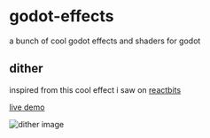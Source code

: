 # godot-effects
a bunch of cool godot effects and shaders for godot




## dither
inspired from this cool effect i saw on [reactbits](https://reactbits.dev/backgrounds/dither)

[live demo](https://l-kot.itch.io/godot-dither-effect)

![dither image](https://i.postimg.cc/Xvynqh3z/250710-02h58m16s-screenshot.png)
